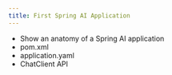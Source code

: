 ```yaml
---
title: First Spring AI Application
---
```


* Show an anatomy of a Spring AI application
* pom.xml
* application.yaml
* ChatClient API
